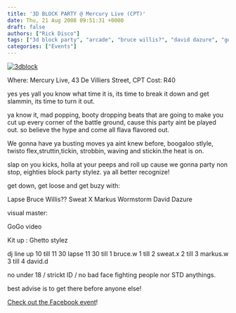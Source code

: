 ```yaml
---
title: '3D BLOCK PARTY @ Mercury Live (CPT)'
date: Thu, 21 Aug 2008 09:51:31 +0000
draft: false
authors: ["Rick Disco"]
tags: ["3d block party", "arcade", "bruce willis?", "david dazure", "gogo video", "lapse", "markus wormstorm", "mercury live", "Sweat X"]
categories: ["Events"]
---
```


[![](/wp-content/uploads/2008/08/3dblock.jpg "3dblock")](/wp-content/uploads/2008/08/3dblock.jpg)

Where: Mercury Live, 43 De Villiers Street, CPT Cost: R40

yes yes yall you know what time it is, its time to break it down and get slammin, its time to turn it out.

ya know it, mad popping, booty dropping beats that are going to make you cut up every corner of the battle ground, cause this party aint be played out. so believe the hype and come all flava flavored out.

We gonna have ya busting moves ya aint knew before, boogaloo stlyle, twisto flex,struttin,tickin, strobbin, waving and stickin.the heat is on.

slap on you kicks, holla at your peeps and roll up cause we gonna party non stop, eighties block party stylez. ya all better recognize!

get down, get loose and get buzy with:

Lapse Bruce Willis?? Sweat X Markus Wormstorm David Dazure

visual master:

GoGo video

Kit up : Ghetto stylez

dj line up 10 till 11 30 lapse 11 30 till 1 bruce.w 1 till 2 sweat.x 2 till 3 markus.w 3 till 4 david.d

no under 18 / strickt ID / no bad face fighting people nor STD anythings.

best advise is to get there before anyone else!

[Check out the Facebook event](http://www.new.facebook.com/event.php?eid=23851923869 "Facebook Event")!